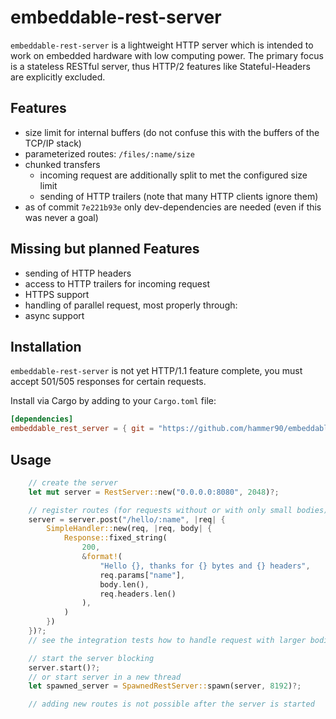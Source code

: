 # embeddable-rest-server

`embeddable-rest-server` is a lightweight HTTP server which is intended to work on embedded hardware with low computing power.
The primary focus is a stateless RESTful server, thus HTTP/2 features like Stateful-Headers are explicitly excluded.

## Features

* size limit for internal buffers (do not confuse this with the buffers of the TCP/IP stack)
* parameterized routes: `/files/:name/size`
* chunked transfers
    * incoming request are additionally split to met the configured size limit
    * sending of HTTP trailers (note that many HTTP clients ignore them)
* as of commit `7e221b93e` only dev-dependencies are needed (even if this was never a goal)

## Missing but planned Features

* sending of HTTP headers
* access to HTTP trailers for incoming request
* HTTPS support
* handling of parallel request, most properly through:
* async support

## Installation


`embeddable-rest-server` is not yet HTTP/1.1 feature complete, you must accept 501/505 responses for certain requests.

Install via Cargo by adding to your `Cargo.toml` file:

```toml
[dependencies]
embeddable_rest_server = { git = "https://github.com/hammer90/embeddable-rest-server" }
```

## Usage

```rust
    // create the server
    let mut server = RestServer::new("0.0.0.0:8080", 2048)?;

    // register routes (for requests without or with only small bodies)
    server = server.post("/hello/:name", |req| {
        SimpleHandler::new(req, |req, body| {
            Response::fixed_string(
                200,
                &format!(
                    "Hello {}, thanks for {} bytes and {} headers",
                    req.params["name"],
                    body.len(),
                    req.headers.len()
                ),
            )
        })
    })?;
    // see the integration tests how to handle request with larger bodies

    // start the server blocking
    server.start()?;
    // or start server in a new thread
    let spawned_server = SpawnedRestServer::spawn(server, 8192)?;

    // adding new routes is not possible after the server is started

```

